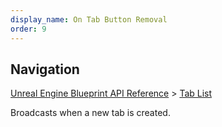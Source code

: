 ```yaml
---
display_name: On Tab Button Removal
order: 9
---
```

## Navigation

[Unreal Engine Blueprint API Reference](https://dev.epicgames.com/documentation/en-us/unreal-engine/BlueprintAPI) > [Tab List](https://dev.epicgames.com/documentation/en-us/unreal-engine/BlueprintAPI/TabList)

Broadcasts when a new tab is created.
